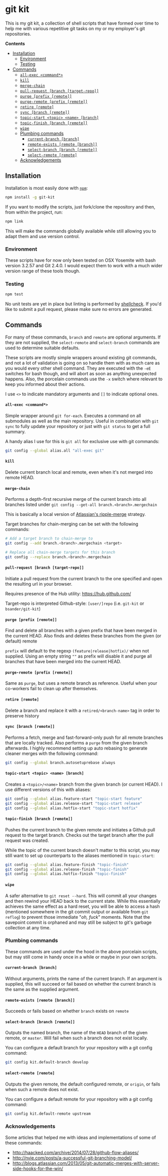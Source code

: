 # git kit

This is my git kit, a collection of shell scripts that have formed over time to help me with various repetitive git tasks on my or my employer's git repositories.

<!-- START doctoc generated TOC please keep comment here to allow auto update -->
<!-- DON'T EDIT THIS SECTION, INSTEAD RE-RUN doctoc TO UPDATE -->
**Contents**

- [Installation](#installation)
  - [Environment](#environment)
  - [Testing](#testing)
- [Commands](#commands)
    - [`all-exec <command*>`](#all-exec-command)
    - [`kill`](#kill)
    - [`merge-chain`](#merge-chain)
    - [`pull-request [branch [target-repo]]`](#pull-request-branch-target-repo)
    - [`purge [prefix [remote]]`](#purge-prefix-remote)
    - [`purge-remote [prefix [remote]]`](#purge-remote-prefix-remote)
    - [`retire [remote]`](#retire-remote)
    - [`sync [branch [remote]]`](#sync-branch-remote)
    - [`topic-start <topic> <name> [branch]`](#topic-start-topic-name-branch)
    - [`topic-finish [branch [remote]]`](#topic-finish-branch-remote)
    - [`wipe`](#wipe)
  - [Plumbing commands](#plumbing-commands)
    - [`current-branch [branch]`](#current-branch-branch)
    - [`remote-exists [remote [branch]]`](#remote-exists-remote-branch)
    - [`select-branch [branch [remote]]`](#select-branch-branch-remote)
    - [`select-remote [remote]`](#select-remote-remote)
  - [Acknowledgements](#acknowledgements)

<!-- END doctoc generated TOC please keep comment here to allow auto update -->

## Installation

Installation is most easily done with [`npm`](https://www.npmjs.com/):

```bash
npm install -g git-kit
```

If you want to modify the scripts, just fork/clone the repository and then, from within the project, run:

```bash
npm link
```

This will make the commands globally available while still allowing you to adapt them and use version control.

### Environment

These scripts have for now only been tested on OSX Yosemite with bash version 3.2.57 and Git 2.4.0. I would expect them to work with a much wider version range of these tools though.

### Testing

```bash
npm test
```

No unit tests are yet in place but linting is performed by [shellcheck](http://www.shellcheck.net/). If you'd like to submit a pull request, please make sure no errors are generated.


## Commands

For many of these commands, `branch` and `remote` are optional arguments. If they are not supplied, the `select-remote` and `select-branch` commands are used to determine suitable defaults.

These scripts are mostly simple wrappers around existing git commands, and not a lot of validation is going on so handle them with as much care as you would every other shell command. They are executed with the `-eE` switches for bash though, and will abort as soon as anything unexpected happens. Also, the porcelain commands use the `-x` switch where relevant to keep you informed about their actions.

I use `<>` to indicate mandatory arguments and `[]` to indicate optional ones.

#### `all-exec <command*>`

Simple wrapper around `git for-each`. Executes a command on all submodules as well as the main repository. 
Useful in combination with `git sync` to fully update your repository or just with `git status` to get a full summary.

A handy alias I use for this is `git all` for exclusive use with git commands:

```bash
git config --global alias.all "all-exec git"
```

#### `kill`

Delete current branch local and remote, even when it's not merged into remote HEAD.

#### `merge-chain`

Performs a depth-first recursive merge of the current branch into all branches listed under `git config --get-all branch.<branch>.mergechain`

This is basically a local version of [Atlassian's ripple-merge](http://blogs.atlassian.com/2013/05/git-automatic-merges-with-server-side-hooks-for-the-win/) strategy.

Target branches for chain-merging can be set with the following commands:

```bash
# Add a target branch to chain-merge to
git config --add branch.<branch>.mergechain <target>

# Replace all chain-merge targets for this branch
git config --replace branch.<branch>.mergechain
```

#### `pull-request [branch [target-repo]]`

Initiate a pull request from the current branch to the one specified and open the resulting url in your browser.

Requires presence of the Hub utility: https://hub.github.com/

Target-repo is interpreted Github-style: `[user/]repo` (i.e. `git-kit` or `bsander/git-kit`)

#### `purge [prefix [remote]]`

Find and delete all branches with a given prefix that have been merged in the current HEAD. Also finds and deletes these branches from the given (or default) remote

`prefix` will default to the regexp `(feature|release|hotfix)/` when not supplied. Using an empty string `""` as prefix will disable it and purge all branches that have been merged into the current HEAD.

#### `purge-remote [prefix [remote]]`

Same as `purge`, but uses a remote branch as reference. Useful when your co-workers fail to clean up after themselves.

#### `retire [remote]`

Delete a branch and replace it with a `retired/<branch-name>` tag in order to preserve history

#### `sync [branch [remote]]`

Performs a fetch, merge and fast-forward-only push for all remote branches that are locally tracked. Also performs a `purge` from the given branch afterwards. I highly recommend setting up auto rebasing to generate cleaner merges with the following command:

```bash
git config --global branch.autosetuprebase always
```

#### `topic-start <topic> <name> [branch]`

Creates a `<topic>/<name>` branch from the given branch (or current HEAD). I use different versions of this with aliases:

```bash
git config --global alias.feature-start "topic-start feature"
git config --global alias.release-start "topic-start release"
git config --global alias.hotfix-start "topic-start hotfix"
```

#### `topic-finish [branch [remote]]`

Pushes the current branch to the given remote and initiates a Github pull request to the target branch. Checks out the target branch after the pull request was created.

While the topic of the current branch doesn't matter to this script, you may still want to set up counterparts to the aliases mentioned in `topic-start`:

```bash
git config --global alias.feature-finish "topic-finish"
git config --global alias.release-finish "topic-finish"
git config --global alias.hotfix-finish "topic-finish"
```

#### `wipe`

A safer alternative to `git reset --hard`. This will commit all your changes and then rewind your HEAD back to the current state. While this essentially achieves the same effect as a hard reset, you will be able to access a hash (mentioned somewhere in the git commit output or available from `git reflog`) to prevent those immediate "*oh, fuck*" moments. Note that the savepoint commit is orphaned and may still be subject to git's garbage collection at any time.

### Plumbing commands

These commands are used under the hood in the above porcelain scripts, but may still come in handy once in a while or maybe in your own scripts.

#### `current-branch [branch]`

Without arguments, prints the name of the current branch. If an argument is supplied, this will succeed or fail based on whether the current branch is the same as the supplied argument.

#### `remote-exists [remote [branch]]`

Succeeds or fails based on whether `branch` exists on `remote`

#### `select-branch [branch [remote]]`

Outputs the named branch, the name of the `HEAD` branch of the given remote, or `master`. Will fail when such a branch does not exist locally.

You can configure a default branch for your repository with a git config command:

```bash
git config kit.default-branch develop
```

#### `select-remote [remote]`

Outputs the given remote, the default configured remote, or `origin`, or fails when such a remote does not exist.

You can configure a default remote for your repository with a git config command:

```bash
git config kit.default-remote upstream
```

### Acknowledgements

Some articles that helped me with ideas and implementations of some of these commands:

- http://haacked.com/archive/2014/07/28/github-flow-aliases/
- http://nvie.com/posts/a-successful-git-branching-model/
- http://blogs.atlassian.com/2013/05/git-automatic-merges-with-server-side-hooks-for-the-win/
